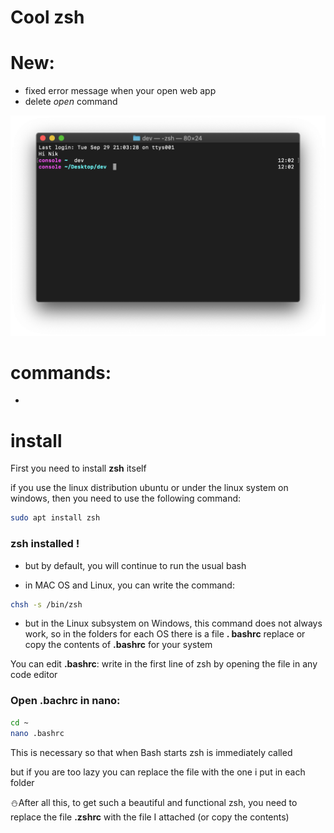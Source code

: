 # Cool zsh

# New:
* fixed error message when your open web app
* delete *open* command

<img src="img/ex.png" class="shrinkToFit transparent">

# commands: 

* 

# install
First you need to install **zsh** itself

if you use the linux distribution ubuntu or under the linux system on windows, then you need to use the following command:

~~~bash
sudo apt install zsh
~~~

### zsh installed !

* but by default, you will continue to run the usual bash

* in MAC OS and Linux, you can write the command:
~~~bash
chsh -s /bin/zsh
~~~

* but in the Linux subsystem on Windows, this command does not always work, so in the folders for each OS there is a file **. bashrc** replace or copy the contents of **.bashrc** for your system

You can edit **.bashrc**: write in the first line of zsh by opening the file in any code editor

### Open .bachrc in nano:
~~~bash
cd ~
nano .bashrc
~~~

This is necessary so that when Bash starts zsh is immediately called

but if you are too lazy you can replace the file with the one i put in each folder


⛄After all this, to get such a beautiful and functional zsh, you need to replace the file **.zshrc** with the file I attached (or copy the contents)

